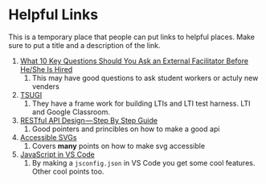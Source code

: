 #  Helpful Links

This is a temporary place that people can put links to helpful places. Make sure to put a title and a description of the link.

1. [What 10 Key Questions Should You Ask an External Facilitator Before He/She Is Hired](http://blog.readytomanage.com/what-10-key-questions-should-you-ask-an-external-facilitator-before-heshe-is-hired/)
    1. This may have good questions to ask student workers or actuly new venders
1. [TSUGI](https://www.tsugi.org/)
    1. They have a frame work for building LTIs and LTI test harness. LTI and Google Classroom.
1. [RESTful API Design — Step By Step Guide](https://hackernoon.com/restful-api-design-step-by-step-guide-2f2c9f9fcdbf) 
    1. Good pointers and princibles on how to make a good api
1. [Accessible SVGs](https://css-tricks.com/accessible-svgs/)
    1. Covers **many** points on how to make svg accessible
1. [JavaScript in VS Code](https://code.visualstudio.com/docs/languages/javascript)
    1. By making a `jsconfig.json` in VS Code you get some cool features. Other cool points too.


